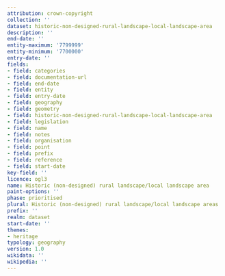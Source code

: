 ```yaml
---
attribution: crown-copyright
collection: ''
dataset: historic-non-designed-rural-landscape-local-landscape-area
description: ''
end-date: ''
entity-maximum: '7799999'
entity-minimum: '7700000'
entry-date: ''
fields:
- field: categories
- field: documentation-url
- field: end-date
- field: entity
- field: entry-date
- field: geography
- field: geometry
- field: historic-non-designed-rural-landscape-local-landscape-area
- field: legislation
- field: name
- field: notes
- field: organisation
- field: point
- field: prefix
- field: reference
- field: start-date
key-field: ''
licence: ogl3
name: Historic (non-designed) rural landscape/local landscape area
paint-options: ''
phase: prioritised
plural: Historic (non-designed) rural landscape/local landscape areas
prefix: ''
realm: dataset
start-date: ''
themes:
- heritage
typology: geography
version: 1.0
wikidata: ''
wikipedia: ''
---
```

